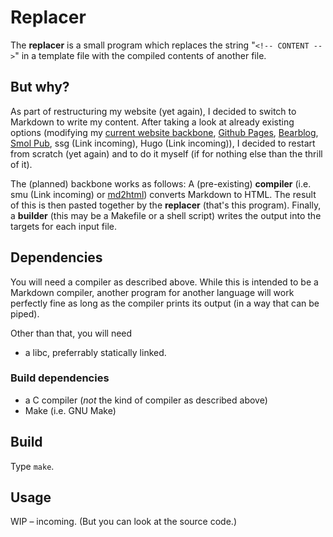 # Replacer

The **replacer** is a small program which replaces the string "`<!-- CONTENT -->`" in a template file with the compiled contents of another file.

## But why?

As part of restructuring my website (yet again), I decided to switch to Markdown to write my content. After taking a look at already existing options (modifying my [current website backbone](https://www.nmke.de/index.php), [Github Pages](https://github.com/pages), [Bearblog](https://bearblog.dev), [Smol Pub](http://smol.pub), ssg (Link incoming), Hugo (Link incoming)), I decided to restart from scratch (yet again) and to do it myself (if for nothing else than the thrill of it).

The (planned) backbone works as follows: A (pre-existing) **compiler** (i.e. smu (Link incoming) or [md2html](https://github.com/md4c/md4c)) converts Markdown to HTML. The result of this is then pasted together by the **replacer** (that's this program). Finally, a **builder** (this may be a Makefile or a shell script) writes the output into the targets for each input file.

## Dependencies

You will need a compiler as described above. While this is intended to be a Markdown compiler, another program for another language will work perfectly fine as long as the compiler prints its output (in a way that can be piped).

Other than that, you will need

- a libc, preferrably statically linked.

### Build dependencies

- a C compiler (*not* the kind of compiler as described above)
- Make (i.e. GNU Make)

## Build

Type `make`.

## Usage

WIP – incoming. (But you can look at the source code.)
